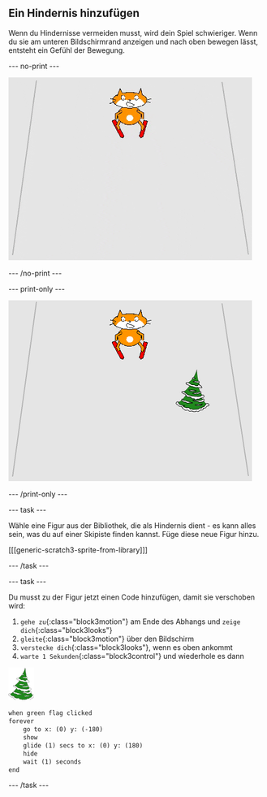 ## Ein Hindernis hinzufügen

Wenn du Hindernisse vermeiden musst, wird dein Spiel schwieriger. Wenn du sie am unteren Bildschirmrand anzeigen und nach oben bewegen lässt, entsteht ein Gefühl der Bewegung.

--- no-print ---

![Hindernis](images/skier_obstacle_moving.gif)

--- /no-print ---

--- print-only ---

![Hindernis](images/skier_obstacle.png)

--- /print-only ---

--- task ---

Wähle eine Figur aus der Bibliothek, die als Hindernis dient - es kann alles sein, was du auf einer Skipiste finden kannst. Füge diese neue Figur hinzu.

[[[generic-scratch3-sprite-from-library]]]

--- /task ---

--- task ---

Du musst zu der Figur jetzt einen Code hinzufügen, damit sie verschoben wird:

1. `gehe zu`{:class="block3motion"} am Ende des Abhangs und `zeige dich`{:class="block3looks"}
1. `gleite`{:class="block3motion"} über den Bildschirm
1. `verstecke dich`{:class="block3looks"}, wenn es oben ankommt
1. `warte 1 Sekunden`{:class="block3control"} und wiederhole es dann

![Hindernis Sprite](images/obstacle_sprite.png)

```blocks3
when green flag clicked
forever 
    go to x: (0) y: (-180)
    show
    glide (1) secs to x: (0) y: (180)
    hide
    wait (1) seconds
end
```

--- /task ---
